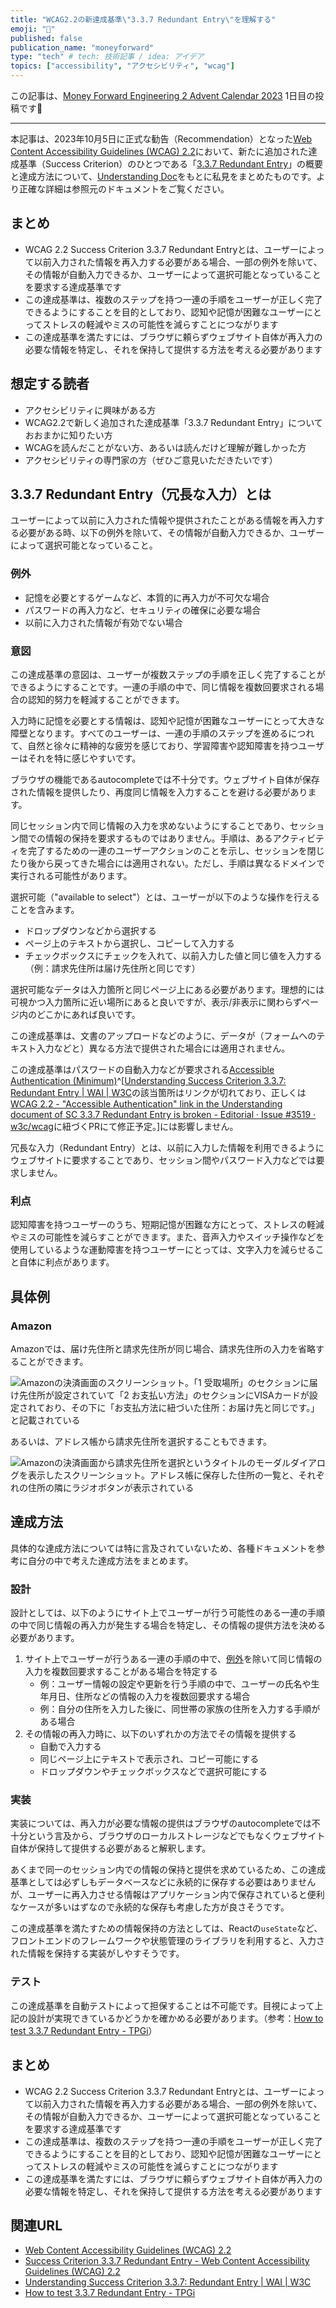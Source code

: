 ```yaml
---
title: "WCAG2.2の新達成基準\"3.3.7 Redundant Entry\"を理解する"
emoji: "🔁"
published: false
publication_name: "moneyforward"
type: "tech" # tech: 技術記事 / idea: アイデア
topics: ["accessibility", "アクセシビリティ", "wcag"]
---
```


この記事は、[Money Forward Engineering 2 Advent Calendar 2023](https://adventar.org/calendars/9263) 1日目の投稿です🎄

---

本記事は、2023年10月5日に正式な勧告（Recommendation）となった[Web Content Accessibility Guidelines (WCAG) 2.2](https://www.w3.org/TR/WCAG22/)において、新たに追加された達成基準（Success Criterion）のひとつである「[3.3.7 Redundant Entry](https://www.w3.org/TR/WCAG22/#redundant-entry)」の概要と達成方法について、[Understanding Doc](https://www.w3.org/WAI/WCAG22/Understanding/redundant-entry.html)をもとに私見をまとめたものです。より正確な詳細は参照元のドキュメントをご覧ください。

## まとめ

- WCAG 2.2 Success Criterion 3.3.7 Redundant Entryとは、ユーザーによって以前入力された情報を再入力する必要がある場合、一部の例外を除いて、その情報が自動入力できるか、ユーザーによって選択可能となっていることを要求する達成基準です
- この達成基準は、複数のステップを持つ一連の手順をユーザーが正しく完了できるようにすることを目的としており、認知や記憶が困難なユーザーにとってストレスの軽減やミスの可能性を減らすことにつながります
- この達成基準を満たすには、ブラウザに頼らずウェブサイト自体が再入力の必要な情報を特定し、それを保持して提供する方法を考える必要があります

## 想定する読者

- アクセシビリティに興味がある方
- WCAG2.2で新しく追加された達成基準「3.3.7 Redundant Entry」についておおまかに知りたい方
- WCAGを読んだことがない方、あるいは読んだけど理解が難しかった方
- アクセシビリティの専門家の方（ぜひご意見いただきたいです）

## 3.3.7 Redundant Entry（冗長な入力）とは

ユーザーによって以前に入力された情報や提供されたことがある情報を再入力する必要がある時、以下の例外を除いて、その情報が自動入力できるか、ユーザーによって選択可能となっていること。

### 例外

- 記憶を必要とするゲームなど、本質的に再入力が不可欠な場合
- パスワードの再入力など、セキュリティの確保に必要な場合
- 以前に入力された情報が有効でない場合

### 意図

この達成基準の意図は、ユーザーが複数ステップの手順を正しく完了することができるようにすることです。一連の手順の中で、同じ情報を複数回要求される場合の認知的努力を軽減することができます。

入力時に記憶を必要とする情報は、認知や記憶が困難なユーザーにとって大きな障壁となります。すべてのユーザーは、一連の手順のステップを進めるにつれて、自然と徐々に精神的な疲労を感じており、学習障害や認知障害を持つユーザーはそれを特に感じやすいです。

ブラウザの機能であるautocompleteでは不十分です。ウェブサイト自体が保存された情報を提供したり、再度同じ情報を入力することを避ける必要があります。

同じセッション内で同じ情報の入力を求めないようにすることであり、セッション間での情報の保持を要求するものではありません。手順は、あるアクティビティを完了するための一連のユーザーアクションのことを示し、セッションを閉じたり後から戻ってきた場合には適用されない。ただし、手順は異なるドメインで実行される可能性があります。

選択可能（"available to select"）とは、ユーザーが以下のような操作を行えることを含みます。

- ドロップダウンなどから選択する
- ページ上のテキストから選択し、コピーして入力する
- チェックボックスにチェックを入れて、以前入力した値と同じ値を入力する（例：請求先住所は届け先住所と同じです）

選択可能なデータは入力箇所と同じページ上にある必要があります。理想的には可視かつ入力箇所に近い場所にあると良いですが、表示/非表示に関わらずページ内のどこかにあれば良いです。

この達成基準は、文書のアップロードなどのように、データが（フォームへのテキスト入力などと）異なる方法で提供された場合には適用されません。

この達成基準はパスワードの自動入力などが要求される[Accessible Authentication (Minimum)](https://www.w3.org/WAI/WCAG22/Understanding/accessible-authentication-minimum)^[[Understanding Success Criterion 3.3.7: Redundant Entry | WAI | W3C](https://www.w3.org/WAI/WCAG22/Understanding/redundant-entry.html)の該当箇所はリンクが切れており、正しくは[WCAG 2.2 - "Accessible Authentication" link in the Understanding document of SC 3.3.7 Redundant Entry is broken - Editorial · Issue #3519 · w3c/wcag](https://github.com/w3c/wcag/issues/3519)に紐づくPRにて修正予定。]には影響しません。

冗長な入力（Redundant Entry）とは、以前に入力した情報を利用できるようにウェブサイトに要求することであり、セッション間やパスワード入力などでは要求しません。

### 利点

認知障害を持つユーザーのうち、短期記憶が困難な方にとって、ストレスの軽減やミスの可能性を減らすことができます。また、音声入力やスイッチ操作などを使用しているような運動障害を持つユーザーにとっては、文字入力を減らせること自体に利点があります。

## 具体例

### Amazon

Amazonでは、届け先住所と請求先住所が同じ場合、請求先住所の入力を省略することができます。

![Amazonの決済画面のスクリーンショット。「1 受取場所」のセクションに届け先住所が設定されていて「2 お支払い方法」のセクションにVISAカードが設定されており、その下に「お支払方法に紐づいた住所：お届け先と同じです。」と記載されている](https://storage.googleapis.com/zenn-user-upload/bd767515570a-20231126.png)

あるいは、アドレス帳から請求先住所を選択することもできます。

![Amazonの決済画面から請求先住所を選択というタイトルのモーダルダイアログを表示したスクリーンショット。アドレス帳に保存した住所の一覧と、それぞれの住所の隣にラジオボタンが表示されている](https://storage.googleapis.com/zenn-user-upload/24c11454e64d-20231126.png)

## 達成方法

具体的な達成方法については特に言及されていないため、各種ドキュメントを参考に自分の中で考えた達成方法をまとめます。

### 設計

設計としては、以下のようにサイト上でユーザーが行う可能性のある一連の手順の中で同じ情報の再入力が発生する場合を特定し、その情報の提供方法を決める必要があります。

1. サイト上でユーザーが行うある一連の手順の中で、[例外](#例外)を除いて同じ情報の入力を複数回要求することがある場合を特定する
   - 例：ユーザー情報の設定や更新を行う手順の中で、ユーザーの氏名や生年月日、住所などの情報の入力を複数回要求する場合
   - 例：自分の住所を入力した後に、同世帯の家族の住所を入力する手順がある場合
2. その情報の再入力時に、以下のいずれかの方法でその情報を提供する
   - 自動で入力する
   - 同じページ上にテキストで表示され、コピー可能にする
   - ドロップダウンやチェックボックスなどで選択可能にする


### 実装

実装については、再入力が必要な情報の提供はブラウザのautocompleteでは不十分という言及から、ブラウザのローカルストレージなどでもなくウェブサイト自体が保持して提供する必要があると解釈します。

あくまで同一のセッション内での情報の保持と提供を求めているため、この達成基準としては必ずしもデータベースなどに永続的に保存する必要はありませんが、ユーザーに再入力させる情報はアプリケーション内で保存されていると便利なケースが多いはずなので永続的な保存も考慮した方が良さそうです。

この達成基準を満たすための情報保持の方法としては、Reactの`useState`など、フロントエンドのフレームワークや状態管理のライブラリを利用すると、入力された情報を保持する実装がしやすそうです。

### テスト

この達成基準を自動テストによって担保することは不可能です。目視によって上記の設計が実現できているかどうかを確かめる必要があります。（参考：[How to test 3.3.7 Redundant Entry - TPGi](https://www.tpgi.com/how-to-test-3-3-7-redundant-entry/)）

## まとめ

- WCAG 2.2 Success Criterion 3.3.7 Redundant Entryとは、ユーザーによって以前入力された情報を再入力する必要がある場合、一部の例外を除いて、その情報が自動入力できるか、ユーザーによって選択可能となっていることを要求する達成基準です
- この達成基準は、複数のステップを持つ一連の手順をユーザーが正しく完了できるようにすることを目的としており、認知や記憶が困難なユーザーにとってストレスの軽減やミスの可能性を減らすことにつながります
- この達成基準を満たすには、ブラウザに頼らずウェブサイト自体が再入力の必要な情報を特定し、それを保持して提供する方法を考える必要があります

## 関連URL

- [Web Content Accessibility Guidelines (WCAG) 2.2](https://www.w3.org/TR/WCAG22/)
- [Success Criterion 3.3.7 Redundant Entry - Web Content Accessibility Guidelines (WCAG) 2.2](https://www.w3.org/TR/WCAG22/#redundant-entry)
- [Understanding Success Criterion 3.3.7: Redundant Entry | WAI | W3C](https://www.w3.org/WAI/WCAG22/Understanding/redundant-entry.html)
- [How to test 3.3.7 Redundant Entry - TPGi](https://www.tpgi.com/how-to-test-3-3-7-redundant-entry/)

